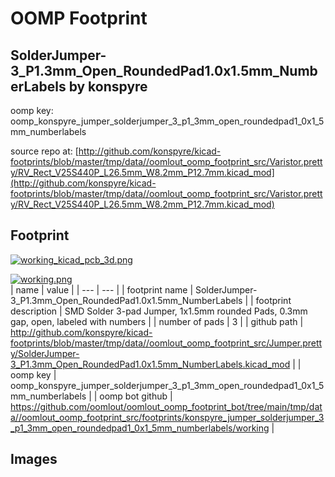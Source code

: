 # OOMP Footprint  
## SolderJumper-3_P1.3mm_Open_RoundedPad1.0x1.5mm_NumberLabels  by konspyre  
  
oomp key: oomp_konspyre_jumper_solderjumper_3_p1_3mm_open_roundedpad1_0x1_5mm_numberlabels  
  
source repo at: [http://github.com/konspyre/kicad-footprints/blob/master/tmp/data//oomlout_oomp_footprint_src/Varistor.pretty/RV_Rect_V25S440P_L26.5mm_W8.2mm_P12.7mm.kicad_mod](http://github.com/konspyre/kicad-footprints/blob/master/tmp/data//oomlout_oomp_footprint_src/Varistor.pretty/RV_Rect_V25S440P_L26.5mm_W8.2mm_P12.7mm.kicad_mod)  
## Footprint  
  
[![working_kicad_pcb_3d.png](working_kicad_pcb_3d_600.png)](working_kicad_pcb_3d.png)  
  
[![working.png](working_600.png)](working.png)  
| name | value | 
| --- | --- | 
| footprint name | SolderJumper-3_P1.3mm_Open_RoundedPad1.0x1.5mm_NumberLabels | 
| footprint description | SMD Solder 3-pad Jumper, 1x1.5mm rounded Pads, 0.3mm gap, open, labeled with numbers | 
| number of pads | 3 | 
| github path | http://github.com/konspyre/kicad-footprints/blob/master/tmp/data//oomlout_oomp_footprint_src/Jumper.pretty/SolderJumper-3_P1.3mm_Open_RoundedPad1.0x1.5mm_NumberLabels.kicad_mod | 
| oomp key | oomp_konspyre_jumper_solderjumper_3_p1_3mm_open_roundedpad1_0x1_5mm_numberlabels | 
| oomp bot github | https://github.com/oomlout/oomlout_oomp_footprint_bot/tree/main/tmp/data//oomlout_oomp_footprint_src/footprints/konspyre_jumper_solderjumper_3_p1_3mm_open_roundedpad1_0x1_5mm_numberlabels/working | 
## Images  
